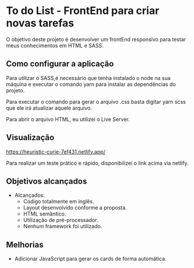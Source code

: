# To do List - FrontEnd para criar novas tarefas

O objetivo deste projeto é desenvolver um frontEnd responsivo para testar meus conhecimentos em HTML e SASS.

## Como configurar a aplicação

Para utilizar o SASS,é necessário que tenha instalado o node na sua máquina e executar o comando yarn para instalar as dependências do projeto.

Para executar o comando para gerar o arquivo .css basta digitar yarn scss que ele irá atualizar aquele arquivo.

Para abrir o arquivo HTML, eu utilizei o Live Server.

## Visualização

https://heuristic-curie-7ef431.netlify.app/

Para realizar um teste prático e rápido, disponibilizei o link acima via netlify.


## Objetivos alcançados

- Alcançados:
    - Código totalmente em inglês.
    - Layout desenvolvido conforme a proposta.
    - HTML semântico.
    - Utilização de pré-processador.
    - Nenhum framework foi utilizado.

## Melhorias

- Adicionar JavaScript para gerar os cards de forma automática.


